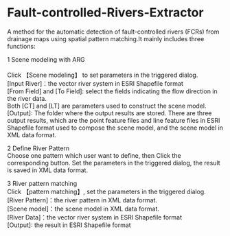 # Fault-controlled-Rivers-Extractor
A  method for the automatic detection of fault-controlled rivers (FCRs) from drainage maps using spatial pattern matching.It mainly includes three functions:<br>  

1 Scene modeling with ARG<br>  
Click 【Scene modeling】 to set parameters in the triggered dialog.<br>
[Input River]：the vector river system in ESRI Shapefile format<br>
[From Field] and [To Field]: select the fields indicating the flow direction in the river data.<br>
Both [CT] and [LT] are parameters used to construct the scene model.<br>
[Output]: The folder where the output results are stored. There are three output results, which are the point feature files and line feature files in ESRI Shapefile format used to compose the scene model, and the scene model in XML data format.<br>

2 Define River Pattern<br>
Choose one pattern which user want to define, then Click the corresponding button. Set the parameters in the triggered dialog, the result is saved in XML data format.<br> 


3 River pattern matching<br>
Click 【pattern matching】, set the parameters in the triggered dialog.<br>
[River Pattern]：the river pattern in XML data format.<br> 
[Scene model]：the scene model in XML data format.<br>
[River Data]：the vector river system in ESRI Shapefile format<br>
[Output]: the result in ESRI Shapefile format<br>
